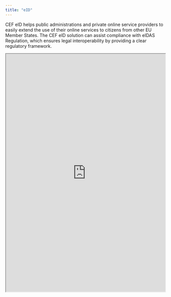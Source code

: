 ```yaml
---
title: "eID"
---
```


CEF eID helps public administrations and private online service providers to easily extend the use of their online services to citizens from other EU Member States. The CEF eID solution can assist compliance with eIDAS Regulation, which ensures legal interoperability by providing a clear regulatory framework.

<iframe height="750" width="100%" src="https://ewelton.github.io/ktest/wiki.html#eID"></iframe>
